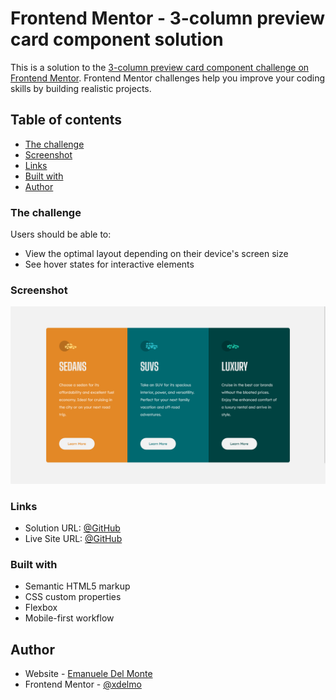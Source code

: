 # Frontend Mentor - 3-column preview card component solution

This is a solution to the [3-column preview card component challenge on Frontend Mentor](https://www.frontendmentor.io/challenges/3column-preview-card-component-pH92eAR2-). Frontend Mentor challenges help you improve your coding skills by building realistic projects.

## Table of contents

- [The challenge](#the-challenge)
- [Screenshot](#screenshot)
- [Links](#links)
- [Built with](#built-with)
- [Author](#author)

### The challenge

Users should be able to:

- View the optimal layout depending on their device's screen size
- See hover states for interactive elements

### Screenshot

![screenshot](./screenshots/screenshot.png)

### Links

- Solution URL: [@GitHub](https://github.com/xdelmo/3-column-preview-card-component)
- Live Site URL: [@GitHub](https://htmlpreview.github.io/?https://github.com/xdelmo/3-column-preview-card-component/blob/master/index.html)

### Built with

- Semantic HTML5 markup
- CSS custom properties
- Flexbox
- Mobile-first workflow

## Author

- Website - [Emanuele Del Monte](https://www.emanueledelmonte.com)
- Frontend Mentor - [@xdelmo](https://www.frontendmentor.io/profile/xdelmo)
